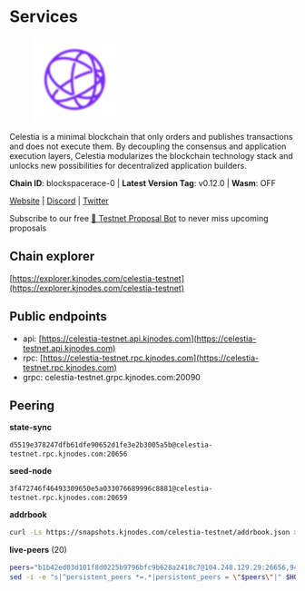 # Services

<figure><img src="https://raw.githubusercontent.com/kj89/cosmos-images/main/logos/celestia.png" width="150" alt=""><figcaption></figcaption></figure>

Celestia is a minimal blockchain that only orders and publishes transactions and  does not execute them. By decoupling the consensus and application execution layers,  Celestia modularizes the blockchain technology stack and unlocks new possibilities  for decentralized application builders.

**Chain ID**: blockspacerace-0 | **Latest Version Tag**: v0.12.0 | **Wasm**: OFF

[Website](https://celestia.org) | [Discord](https://discord.gg/celestiacommunity) | [Twitter](https://twitter.com/CelestiaOrg)



Subscribe to our free [🤖 Testnet Proposal Bot](https://t.me/kjnodes_testnet_proposal_bot) to never miss upcoming proposals


## Chain explorer
[https://explorer.kjnodes.com/celestia-testnet](https://explorer.kjnodes.com/celestia-testnet)

## Public endpoints

* api: [https://celestia-testnet.api.kjnodes.com](https://celestia-testnet.api.kjnodes.com)
* rpc: [https://celestia-testnet.rpc.kjnodes.com](https://celestia-testnet.rpc.kjnodes.com)
* grpc: celestia-testnet.grpc.kjnodes.com:20090

## Peering

**state-sync**

```text
d5519e378247dfb61dfe90652d1fe3e2b3005a5b@celestia-testnet.rpc.kjnodes.com:20656
```

**seed-node**

```text
3f472746f46493309650e5a033076689996c8881@celestia-testnet.rpc.kjnodes.com:20659
```

**addrbook**
```bash
curl -Ls https://snapshots.kjnodes.com/celestia-testnet/addrbook.json > $HOME/.celestia-app/config/addrbook.json
```

**live-peers** (20)
```bash
peers="b1b42ed03d101f8d0225b9796bfc9b628a2418c7@104.248.129.29:26656,94b63fddfc78230f51aeb7ac34b9fb86bd042a77@46.4.53.94:30582,2b8f5b788108c593378ce0dad8faff180b854cb4@185.56.139.86:26656,6df4a6d0db5a771b84055646fe3814c655dd3428@95.216.163.64:26656,2b749c2f0dd5953eeb5379c7ae7a15ed1020f7e5@135.181.136.124:26656,d5519e378247dfb61dfe90652d1fe3e2b3005a5b@65.109.68.190:20656,27238e2f804bf28a14c186a2e0f0ceaae0d2588f@176.9.98.24:30590,2b9c71541bb54d13e887b9ec6ff88bf09ea4c4a3@138.197.134.254:26656,29c8a82a0be59a2c6a5d6fb2ad0a2e1b4d09de0f@186.3.232.252:26656,23c69377c73644e125d29cb01d1f61e897fc0ae4@65.109.104.70:21066,fa3393d9ea9280d0042498b50da7c8e03c60c1e6@199.247.3.78:26656,af66f28f19f747bd2b5a18d91d143dc8e035f86a@47.147.226.228:52656,5d02fa37f0fe3f198b3fdcea78b8961d04425b5d@185.227.135.173:26656,dc76534dfede17c47ec162fce0937b446a627820@206.189.92.202:26656,6fbb911f2d20d86a77ecb8b8e95f6e80cfb62548@144.76.236.211:26656,f05e6a065b772dda4c7c0cbed40894a8c43416c7@57.128.86.3:26656,da5dd22ae25a061d92cd7979e8977c449712a19d@46.4.23.42:26656,b937814a2ddd889a9a72aaf48d013a47f98721ee@217.160.39.214:26656,a86db178fbf5f9072b1bd0df465b947c5bb715e1@142.165.207.19:46656,7a89c8c63ee0a305d236eabb435ea54f1c08d3dd@125.143.190.194:17002"
sed -i -e "s|^persistent_peers *=.*|persistent_peers = \"$peers\"|" $HOME/.celestia-app/config/config.toml
```
